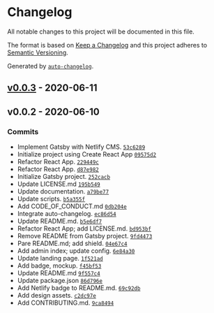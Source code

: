 # Changelog

All notable changes to this project will be documented in this file.

The format is based on [Keep a Changelog](https://keepachangelog.com/en/1.0.0/)
and this project adheres to [Semantic Versioning](https://semver.org/spec/v2.0.0.html).

Generated by [`auto-changelog`](https://github.com/CookPete/auto-changelog).

## [v0.0.3](https://github.com/mishakessler/six-feet-over/compare/v0.0.2...v0.0.3) - 2020-06-11

## v0.0.2 - 2020-06-10

### Commits

- Implement Gatsby with Netlify CMS. [`53c6289`](https://github.com/mishakessler/six-feet-over/commit/53c628960571be40597a8acb6ccfb0de3ab649c3)
- Initialize project using Create React App [`09575d2`](https://github.com/mishakessler/six-feet-over/commit/09575d2f15bee88cf519949aaaeef755cf53647c)
- Refactor React App. [`229449c`](https://github.com/mishakessler/six-feet-over/commit/229449c397e97a7f424acc9c5744ed462f3bd9ac)
- Refactor React App. [`d87e982`](https://github.com/mishakessler/six-feet-over/commit/d87e98291bd4bb305b394c90bfd5a7be306e1809)
- Initialize Gatsby project. [`252cacb`](https://github.com/mishakessler/six-feet-over/commit/252cacb8c309fe7663d38096db1ed98adc2bcab1)
- Update LICENSE.md [`195b549`](https://github.com/mishakessler/six-feet-over/commit/195b5497fcfe600e9e5338f2382e9c3fbb60eb55)
- Update documentation. [`a79be77`](https://github.com/mishakessler/six-feet-over/commit/a79be777314dd3ab1bedbf2ecee84e8acb89ebd0)
- Update scripts. [`b5a355f`](https://github.com/mishakessler/six-feet-over/commit/b5a355f4a2643e8934704c055e4257c2f746e92b)
- Add CODE_OF_CONDUCT.md [`0db204e`](https://github.com/mishakessler/six-feet-over/commit/0db204ea7667eb96d7935717d6e683691b8257b1)
- Integrate auto-changelog. [`ec86d54`](https://github.com/mishakessler/six-feet-over/commit/ec86d547b85bb6d0aa7c2377f3d95bf08d42a13b)
- Update README.md. [`b5e6df7`](https://github.com/mishakessler/six-feet-over/commit/b5e6df7963c457a45c6b091bc33e7e9b938db4e5)
- Refactor React App; add LICENSE.md. [`bd953bf`](https://github.com/mishakessler/six-feet-over/commit/bd953bf878b3ec1ed08049dad67d16d77fffcfab)
- Remove README from Gatsby project. [`9fd4473`](https://github.com/mishakessler/six-feet-over/commit/9fd44736b837ae89c31253afb9923ccc9b5e4ae7)
- Pare README.md; add shield. [`04e67c4`](https://github.com/mishakessler/six-feet-over/commit/04e67c4ecb0eb60d01421986a16baafd7343ced7)
- Add admin index; update config. [`6e84a30`](https://github.com/mishakessler/six-feet-over/commit/6e84a305de047bd15e25d9f50d470a8363380634)
- Update landing page. [`1f521ad`](https://github.com/mishakessler/six-feet-over/commit/1f521ad8af650a17a3acb32cbad5947beebce022)
- Add badge, mockup. [`f45bf53`](https://github.com/mishakessler/six-feet-over/commit/f45bf53ca1c94062316bd0d7bf25d16b25d9dfa3)
- Update README.md [`9f557c4`](https://github.com/mishakessler/six-feet-over/commit/9f557c4e06c6fe183aeef49f33efaa39681885f1)
- Update package.json [`86d796e`](https://github.com/mishakessler/six-feet-over/commit/86d796eb161c4aa1b597142bca2cee28f51af7b8)
- Add Netlify badge to README.md. [`69c92db`](https://github.com/mishakessler/six-feet-over/commit/69c92db86703c579560732ebec43a06b9c9a69dc)
- Add design assets. [`c2dc97e`](https://github.com/mishakessler/six-feet-over/commit/c2dc97e4d7cd881fff4fd9593373543a564eebfd)
- Add CONTRIBUTING.md. [`9ca8494`](https://github.com/mishakessler/six-feet-over/commit/9ca849429342141382442f566ff621008c359dfc)
